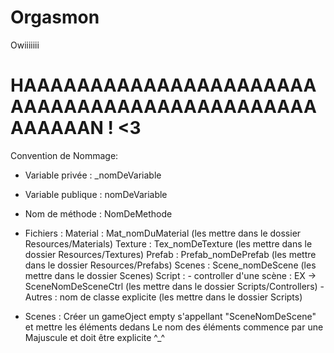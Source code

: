 Orgasmon
========

Owiiiiiii

HAAAAAAAAAAAAAAAAAAAAAAAAAAAAAAAAAAAAAAAAAAAAAAAAAAAN ! <3
=======
Convention de Nommage:
 - Variable privée : _nomDeVariable
 - Variable publique : nomDeVariable
 - Nom de méthode : NomDeMethode
 
 - Fichiers : 
    Material : Mat_nomDuMaterial  (les mettre dans le dossier Resources/Materials)
	Texture : Tex_nomDeTexture   (les mettre dans le dossier Resources/Textures)
	Prefab : Prefab_nomDePrefab (les mettre dans le dossier Resources/Prefabs)
	Scenes : Scene_nomDeScene (les mettre dans le dossier Scenes)
	Script : 
			- controller d'une scène : EX -> SceneNomDeSceneCtrl (les mettre dans le dossier Scripts/Controllers)
			- Autres : nom de classe explicite (les mettre dans le dossier Scripts)
			
	
 - Scenes :
	Créer un gameOject empty s'appellant "SceneNomDeScene" et mettre les éléments dedans
	Le nom des éléments commence par une Majuscule et doit être explicite ^_^
	